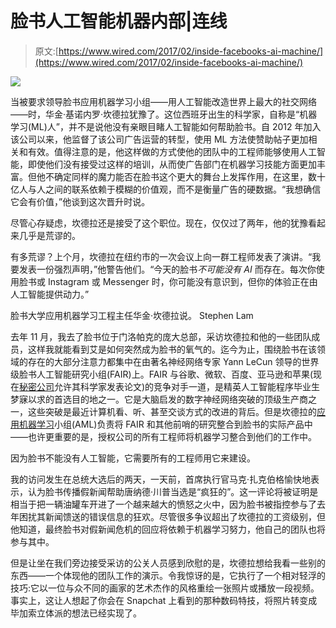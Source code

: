 # 脸书人工智能机器内部|连线

> 原文:[https://www.wired.com/2017/02/inside-facebooks-ai-machine/](https://www.wired.com/2017/02/inside-facebooks-ai-machine/)

![](../Images/f3808ca42d43e9399c9fbbfca7ee1880.png)

当被要求领导脸书应用机器学习小组——用人工智能改造世界上最大的社交网络——时，华金·基诺内罗·坎德拉犹豫了。这位西班牙出生的科学家，自称是“机器学习(ML)人”，并不是说他没有亲眼目睹人工智能如何帮助脸书。自 2012 年加入该公司以来，他监督了该公司广告运营的转型，使用 ML 方法使赞助帖子更加相关和有效。值得注意的是，他这样做的方式使他的团队中的工程师能够使用人工智能，即使他们没有接受过这样的培训，从而使广告部门在机器学习技能方面更加丰富。但他不确定同样的魔力能否在脸书这个更大的舞台上发挥作用，在这里，数十亿人与人之间的联系依赖于模糊的价值观，而不是衡量广告的硬数据。“我想确信它会有价值，”他谈到这次晋升时说。

尽管心存疑虑，坎德拉还是接受了这个职位。现在，仅仅过了两年，他的犹豫看起来几乎是荒谬的。

有多荒谬？上个月，坎德拉在纽约市的一次会议上向一群工程师发表了演讲。“我要发表一份强烈声明，”他警告他们。“今天的脸书*不可能没有 AI* 而存在。每次你使用脸书或 Instagram 或 Messenger 时，你可能没有意识到，但你的体验正在由人工智能提供动力。”

 脸书大学应用机器学习工程主任华金·坎德拉说。 Stephen Lam

去年 11 月，我去了脸书位于门洛帕克的庞大总部，采访坎德拉和他的一些团队成员，这样我就能看到艾是如何突然成为脸书的氧气的。迄今为止，围绕脸书在该领域的存在的大部分注意力都集中在由著名神经网络专家 Yann LeCun 领导的世界级脸书人工智能研究小组(FAIR)上。FAIR 与谷歌、微软、百度、亚马逊和苹果(现在[秘密公司](https://backchannel.com/an-exclusive-look-at-how-ai-and-machine-learning-work-at-apple-8dbfb131932b)允许其科学家发表论文)的竞争对手一道，是精英人工智能程序毕业生梦寐以求的首选目的地之一。它是大脑启发的数字神经网络突破的顶级生产商之一，这些突破是最近计算机看、听、甚至交谈方式的改进的背后。但是坎德拉的[应用机器学习](https://research.fb.com/category/applied-machine-learning/)小组(AML)负责将 FAIR 和其他前哨的研究整合到脸书的实际产品中——也许更重要的是，授权公司的所有工程师将机器学习整合到他们的工作中。

因为脸书不能没有人工智能，它需要所有的工程师用它来建设。

我的访问发生在总统大选后的两天，一天前，首席执行官马克·扎克伯格愉快地表示，认为脸书传播假新闻帮助唐纳德·川普当选是“疯狂的”。这一评论将被证明是相当于把一辆油罐车开进了一个越来越大的愤怒之火中，因为脸书被指控参与了去年困扰其新闻馈送的错误信息的狂欢。尽管很多争议超出了坎德拉的工资级别，但他知道，最终脸书对假新闻危机的回应将依赖于机器学习努力，他自己的团队也将参与其中。

但是让坐在我们旁边接受采访的公关人员感到欣慰的是，坎德拉想给我看一些别的东西——一个体现他的团队工作的演示。令我惊讶的是，它执行了一个相对轻浮的技巧:它以一位与众不同的画家的艺术杰作的风格重绘一张照片或播放一段视频。事实上，这让人想起了你会在 Snapchat 上看到的那种数码特技，将照片转变成毕加索立体派的想法已经实现了。